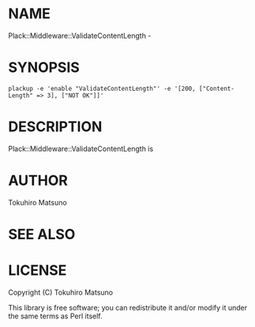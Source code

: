 # NAME

Plack::Middleware::ValidateContentLength -

# SYNOPSIS

    plackup -e 'enable "ValidateContentLength"' -e '[200, ["Content-Length" => 3], ["NOT OK"]]'

# DESCRIPTION

Plack::Middleware::ValidateContentLength is

# AUTHOR

Tokuhiro Matsuno <tokuhirom AAJKLFJEF GMAIL COM>

# SEE ALSO

# LICENSE

Copyright (C) Tokuhiro Matsuno

This library is free software; you can redistribute it and/or modify
it under the same terms as Perl itself.